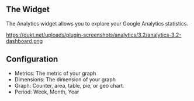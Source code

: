 ## The Widget

The Analytics widget allows you to explore your Google Analytics statistics.

https://dukt.net/uploads/plugin-screenshots/analytics/3.2/analytics-3.2-dashboard.png

## Configuration

- Metrics: The metric of your graph
- Dimensions: The dimension of your graph
- Graph: Counter, area, table, pie, or geo chart.
- Period: Week, Month, Year